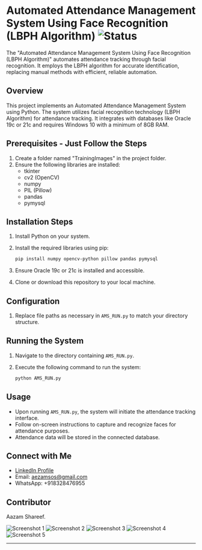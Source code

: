 # Automated Attendance Management System Using Face Recognition (LBPH Algorithm) ![Status](https://img.shields.io/badge/status-completed-brightgreen)

The "Automated Attendance Management System Using Face Recognition (LBPH Algorithm)" automates attendance tracking through facial recognition. It employs the LBPH algorithm for accurate identification, replacing manual methods with efficient, reliable automation.

## Overview

This project implements an Automated Attendance Management System using Python. The system utilizes facial recognition technology (LBPH Algorithm) for attendance tracking. It integrates with databases like Oracle 19c or 21c and requires Windows 10 with a minimum of 8GB RAM.

## Prerequisites - Just Follow the Steps

1. Create a folder named "TrainingImages" in the project folder.
2. Ensure the following libraries are installed:
   - tkinter
   - cv2 (OpenCV)
   - numpy
   - PIL (Pillow)
   - pandas
   - pymysql

## Installation Steps

1. Install Python on your system.
2. Install the required libraries using pip:

   ```bash
   pip install numpy opencv-python pillow pandas pymysql
   ```

3. Ensure Oracle 19c or 21c is installed and accessible.
4. Clone or download this repository to your local machine.

## Configuration

1. Replace file paths as necessary in `AMS_RUN.py` to match your directory structure.

## Running the System

1. Navigate to the directory containing `AMS_RUN.py`.
2. Execute the following command to run the system:

   ```bash
   python AMS_RUN.py
   ```

## Usage

- Upon running `AMS_RUN.py`, the system will initiate the attendance tracking interface.
- Follow on-screen instructions to capture and recognize faces for attendance purposes.
- Attendance data will be stored in the connected database.

## Connect with Me

- [LinkedIn Profile](https://www.linkedin.com/in/aazam-shareef-234170171/)
- Email: aezamsos@gmail.com
- WhatsApp: +918328476955

## Contributor

Aazam Shareef.

![Screenshot 1](https://github.com/aezamsos/Automated-Attendance-Management-System-Using-Face-Recognition-LBPH-Algorithm/assets/120459990/6bee64a9-fed7-4fa6-a863-5141ad806284)
![Screenshot 2](https://github.com/aezamsos/Automated-Attendance-Management-System-Using-Face-Recognition-LBPH-Algorithm/assets/120459990/e98484a9-c466-4a45-b21c-35bd1d9e6487)
![Screenshot 3](https://github.com/aezamsos/Automated-Attendance-Management-System-Using-Face-Recognition-LBPH-Algorithm/assets/120459990/e744ba59-2342-49f3-b40c-d4d94c0d41b5)
![Screenshot 4](https://github.com/aezamsos/Automated-Attendance-Management-System-Using-Face-Recognition-LBPH-Algorithm/assets/120459990/f376cb04-0745-412a-b8e2-0afc77b185ae)
![Screenshot 5](https://github.com/aezamsos/Automated-Attendance-Management-System-Using-Face-Recognition-LBPH-Algorithm/assets/120459990/092140fe-fc7f-4e34-9bf0-fb04f3cc6e9b)

---
